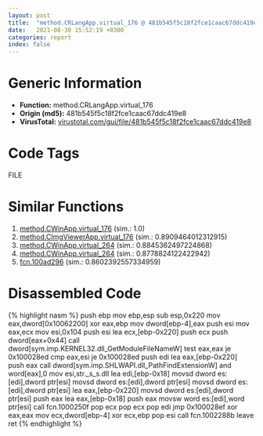 ```yaml
---
layout: post
title:  "method.CRLangApp.virtual_176 @ 481b545f5c18f2fce1caac67ddc419e8"
date:   2021-08-30 15:52:19 +0300
categories: report
index: false
---
```


# Generic Information
- **Function:** method.CRLangApp.virtual\_176
- **Origin (md5):** 481b545f5c18f2fce1caac67ddc419e8
- **VirusTotal:** [virustotal.com/gui/file/481b545f5c18f2fce1caac67ddc419e8][virustotal_ref]

# Code Tags
<span class="tag" id="FILE">FILE</span>


# Similar Functions

1. [method.CWinApp.virtual\_176][similar_1_ref] (sim.: 1.0)
2. [method.CImgViewerApp.virtual\_176][similar_2_ref] (sim.: 0.8909464012312915)
3. [method.CWinApp.virtual\_264][similar_3_ref] (sim.: 0.8845362497224868)
4. [method.CWinApp.virtual\_264][similar_4_ref] (sim.: 0.8778824122422942)
5. [fcn.100ad296][similar_5_ref] (sim.: 0.8602392557334959)


# Disassembled Code

{% highlight nasm %}
push ebp
mov ebp,esp
sub esp,0x220
mov eax,dword[0x10062200]
xor eax,ebp
mov dword[ebp-4],eax
push esi
mov eax,ecx
mov esi,0x104
push esi
lea ecx,[ebp-0x220]
push ecx
push dword[eax+0x44]
call dword[sym.imp.KERNEL32.dll_GetModuleFileNameW]
test eax,eax
je 0x100028ed
cmp eax,esi
je 0x100028ed
push edi
lea eax,[ebp-0x220]
push eax
call dword[sym.imp.SHLWAPI.dll_PathFindExtensionW]
and word[eax],0
mov esi,str._s_s.dll
lea edi,[ebp-0x18]
movsd dword es:[edi],dword ptr[esi]
movsd dword es:[edi],dword ptr[esi]
movsd dword es:[edi],dword ptr[esi]
lea eax,[ebp-0x220]
movsd dword es:[edi],dword ptr[esi]
push eax
lea eax,[ebp-0x18]
push eax
movsw word es:[edi],word ptr[esi]
call fcn.1000250f
pop ecx
pop ecx
pop edi
jmp 0x100028ef
xor eax,eax
mov ecx,dword[ebp-4]
xor ecx,ebp
pop esi
call fcn.1002288b
leave
ret
{% endhighlight %}


[similar_1_ref]: /report/method.CWinApp.virtual_176@44e1ffcf4e71f4505c09d520fd75f1e4
[similar_2_ref]: /report/method.CImgViewerApp.virtual_176@7b00dd8f2abf54a73bfb09681334ff78
[similar_3_ref]: /report/method.CWinApp.virtual_264@e5d49e0823e602f2ee948ac39d32c1eb
[similar_4_ref]: /report/method.CWinApp.virtual_264@9c2b894b84f59672d8be2e984066f76f
[similar_5_ref]: /report/fcn.100ad296@a0ac129ff3ea4c0dfa9529c259a9502c
[virustotal_ref]: https://www.virustotal.com/gui/file/481b545f5c18f2fce1caac67ddc419e8